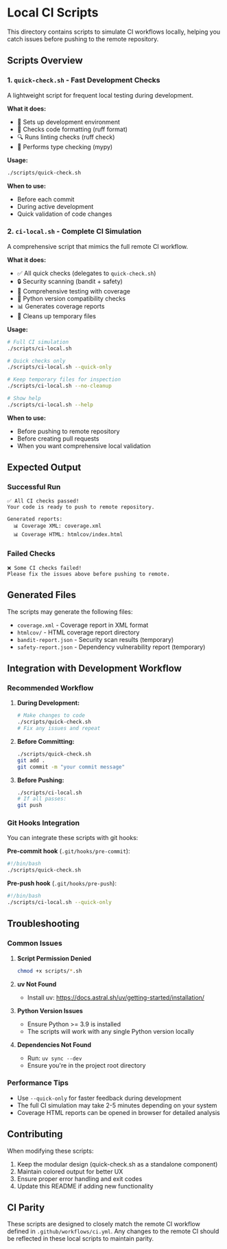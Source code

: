 # Local CI Scripts

This directory contains scripts to simulate CI workflows locally, helping you catch issues before pushing to the remote repository.

## Scripts Overview

### 1. `quick-check.sh` - Fast Development Checks

A lightweight script for frequent local testing during development.

**What it does:**
- 🔧 Sets up development environment
- 📝 Checks code formatting (ruff format)
- 🔍 Runs linting checks (ruff check)  
- 🎯 Performs type checking (mypy)

**Usage:**
```bash
./scripts/quick-check.sh
```

**When to use:**
- Before each commit
- During active development
- Quick validation of code changes

### 2. `ci-local.sh` - Complete CI Simulation

A comprehensive script that mimics the full remote CI workflow.

**What it does:**
- ✅ All quick checks (delegates to `quick-check.sh`)
- 🔒 Security scanning (bandit + safety)
- 🧪 Comprehensive testing with coverage
- 🐍 Python version compatibility checks
- 📊 Generates coverage reports
- 🧹 Cleans up temporary files

**Usage:**
```bash
# Full CI simulation
./scripts/ci-local.sh

# Quick checks only
./scripts/ci-local.sh --quick-only

# Keep temporary files for inspection
./scripts/ci-local.sh --no-cleanup

# Show help
./scripts/ci-local.sh --help
```

**When to use:**
- Before pushing to remote repository
- Before creating pull requests
- When you want comprehensive local validation

## Expected Output

### Successful Run
```
✅ All CI checks passed!
Your code is ready to push to remote repository.

Generated reports:
  📊 Coverage XML: coverage.xml
  📊 Coverage HTML: htmlcov/index.html
```

### Failed Checks
```
❌ Some CI checks failed!
Please fix the issues above before pushing to remote.
```

## Generated Files

The scripts may generate the following files:

- `coverage.xml` - Coverage report in XML format
- `htmlcov/` - HTML coverage report directory
- `bandit-report.json` - Security scan results (temporary)
- `safety-report.json` - Dependency vulnerability report (temporary)

## Integration with Development Workflow

### Recommended Workflow

1. **During Development:**
   ```bash
   # Make changes to code
   ./scripts/quick-check.sh
   # Fix any issues and repeat
   ```

2. **Before Committing:**
   ```bash
   ./scripts/quick-check.sh
   git add .
   git commit -m "your commit message"
   ```

3. **Before Pushing:**
   ```bash
   ./scripts/ci-local.sh
   # If all passes:
   git push
   ```

### Git Hooks Integration

You can integrate these scripts with git hooks:

**Pre-commit hook** (`.git/hooks/pre-commit`):
```bash
#!/bin/bash
./scripts/quick-check.sh
```

**Pre-push hook** (`.git/hooks/pre-push`):
```bash
#!/bin/bash
./scripts/ci-local.sh --quick-only
```

## Troubleshooting

### Common Issues

1. **Script Permission Denied**
   ```bash
   chmod +x scripts/*.sh
   ```

2. **uv Not Found**
   - Install uv: https://docs.astral.sh/uv/getting-started/installation/

3. **Python Version Issues**
   - Ensure Python >= 3.9 is installed
   - The scripts will work with any single Python version locally

4. **Dependencies Not Found**
   - Run: `uv sync --dev`
   - Ensure you're in the project root directory

### Performance Tips

- Use `--quick-only` for faster feedback during development
- The full CI simulation may take 2-5 minutes depending on your system
- Coverage HTML reports can be opened in browser for detailed analysis

## Contributing

When modifying these scripts:

1. Keep the modular design (quick-check.sh as a standalone component)
2. Maintain colored output for better UX
3. Ensure proper error handling and exit codes
4. Update this README if adding new functionality

## CI Parity

These scripts are designed to closely match the remote CI workflow defined in `.github/workflows/ci.yml`. Any changes to the remote CI should be reflected in these local scripts to maintain parity.